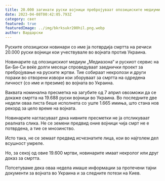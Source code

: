 ```yaml
---
title: 20.000 загинати руски војници пребројуваат опозициските медиуми
date: 2023-04-08T00:42:05.793Z
category: свет
featured: true
featuredImage: ../img/bkrksukr200hil.png.webp
author: Вардарски
---
```


Руските опозициски новинари со име ја потврдија смртта на речиси 20.000 руски војници кои учествувале во војната против Украина.

Новинарите од опозицискиот медиум „Медиазона“ и рускиот сервис на Би-Би-Си веќе долги месеци спроведуваат заеднички проект за пребројување на руските жртви. Тие собираат некролози и други пораки во отворени извори кои зборуваат за смртта на одредена личност (со име и презиме) во војната во Украина.

Ваквата номинална пресметка на загубите од 7 април овозможи да се докаже смртта на 19.688 руски војници во Украина. Во последните две недели оваа листа беше исполнета со уште 1.665 имиња, што стана нов рекорд за цело време на војната.

Новинарите нагласуваат дека нивните пресметки не ја отсликуваат реалната слика. Не се земени предвид оние војници чија смрт не е потврдена, а тие се мнозинство.

Исто така, не се земаат предвид исчезнатите лица, кои во најголем дел всушност умреле.

Но, за секој од овие 19.600 мртви, новинарите имаат некролог или друг доказ за смртта.

Потсетуваме дека оваа недела имаше информации за протечени тајни документи за војната во Украина и за следните потези на Киев.

